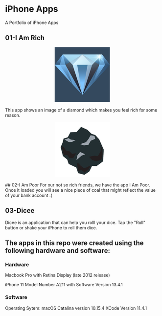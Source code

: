 # iPhone Apps

A Portfolio of iPhone Apps

## 01-I Am Rich
<p align="center">
  <img src = "images/01.png" class="center">
</p>

This app shows an image of a diamond which makes you feel rich for some reason.

<p align="center">
  <img src = "images/02.png" class="center">
</p>
## 02-I Am Poor
For our not so rich friends, we have the app I Am Poor. Once it loaded you will see a nice piece of coal that
might reflect the value of your bank account :(

## 03-Dicee
Dicee is an application that can help you rolll your dice. Tap the "Roll" button or shake your iPhone to roll them dice. 


## The apps in this repo were created using the following hardware and software:

### **Hardware**

Macbook Pro with Retina Display (late 2012 release)

iPhone 11 Model Number A211 with Software Version 13.4.1

### **Software**

Operating Sytem: macOS Catalina version 10.15.4
XCode Version 11.4.1 





